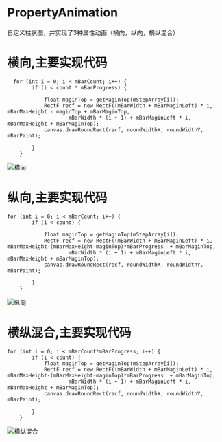 # PropertyAnimation

自定义柱状图，并实现了3种属性动画（横向，纵向，横纵混合）

# 横向,主要实现代码

	  for (int i = 0; i < mBarCount; i++) {
            if (i < count * mBarProgress) {

                float maginTop = getMaginTop(mStepArray[i]);
                RectF recf = new RectF((mBarWidth + mBarMaginLeft) * i, mBarMaxHeight - maginTop + mBarMaginTop,
                        mBarWidth * (i + 1) + mBarMaginLeft * i, mBarMaxHeight + mBarMaginTop);
                canvas.drawRoundRect(recf, roundWidthX, roundWidthY, mBarPaint);

            }
        }		 

![横向](http://7u2mnh.com1.z0.glb.clouddn.com/property_hor.gif)
 
# 纵向,主要实现代码

	for (int i = 0; i < mBarCount; i++) {
			if (i < count) {

				float maginTop = getMaginTop(mStepArray[i]);
				RectF recf = new RectF((mBarWidth + mBarMaginLeft) * i, mBarMaxHeight-(mBarMaxHeight-maginTop)*mBarProgress  + mBarMaginTop,
						mBarWidth * (i + 1) + mBarMaginLeft * i, mBarMaxHeight + mBarMaginTop);
				canvas.drawRoundRect(recf, roundWidthX, roundWidthY, mBarPaint);

			}
		}


![纵向](http://7u2mnh.com1.z0.glb.clouddn.com/property_ver.gif)

# 横纵混合,主要实现代码

	for (int i = 0; i < mBarCount*mBarProgress; i++) {
			if (i < count) {
				float maginTop = getMaginTop(mStepArray[i]);
				RectF recf = new RectF((mBarWidth + mBarMaginLeft) * i, mBarMaxHeight-(mBarMaxHeight-maginTop)*mBarProgress  + mBarMaginTop,
						mBarWidth * (i + 1) + mBarMaginLeft * i, mBarMaxHeight + mBarMaginTop);
				canvas.drawRoundRect(recf, roundWidthX, roundWidthY, mBarPaint);

			}
		}

![横纵混合](http://7u2mnh.com1.z0.glb.clouddn.com/property_HorandVer.gif)
